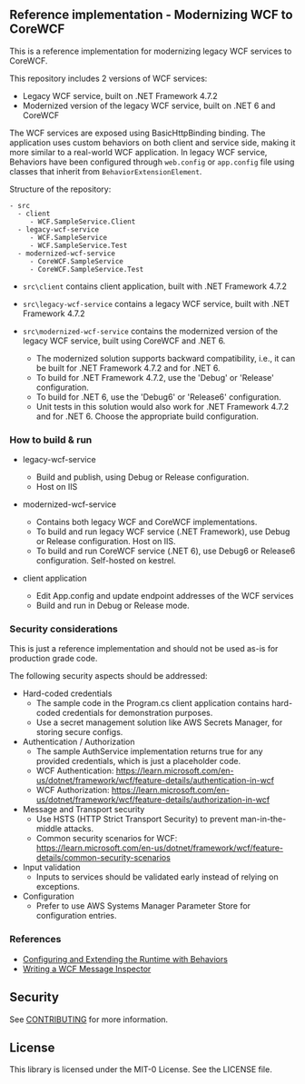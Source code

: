 ## Reference implementation - Modernizing WCF to CoreWCF 

This is a reference implementation for modernizing legacy WCF services to CoreWCF.

This repository includes 2 versions of WCF services:
* Legacy WCF service, built on .NET Framework 4.7.2
* Modernized version of the legacy WCF service, built on .NET 6 and CoreWCF 

The WCF services are exposed using BasicHttpBinding binding. 
The application uses custom behaviors on both client and service side, making it more similar to a real-world WCF application. 
In legacy WCF service, Behaviors have been configured through `web.config` or `app.config` file using classes that inherit from `BehaviorExtensionElement`.

Structure of the repository:
```
- src
  - client
     - WCF.SampleService.Client
  - legacy-wcf-service
     - WCF.SampleService
     - WCF.SampleService.Test
  - modernized-wcf-service
     - CoreWCF.SampleService
     - CoreWCF.SampleService.Test
```

- `src\client` contains client application, built with .NET Framework 4.7.2
- `src\legacy-wcf-service` contains a legacy WCF service, built with .NET Framework 4.7.2
- `src\modernized-wcf-service` contains the modernized version of the legacy WCF service, built using CoreWCF and .NET 6. 

  - The modernized solution supports backward compatibility, i.e., it can be built for .NET Framework 4.7.2 and for .NET 6. 
  - To build for .NET Framework 4.7.2, use the 'Debug' or 'Release' configuration. 
  - To build for .NET 6, use the 'Debug6' or 'Release6' configuration.
  - Unit tests in this solution would also work for .NET Framework 4.7.2 and for .NET 6. Choose the appropriate build configuration.

### How to build & run

- legacy-wcf-service
  - Build and publish, using Debug or Release configuration. 
  - Host on IIS

- modernized-wcf-service 
  - Contains both legacy WCF and CoreWCF implementations.
  - To build and run legacy WCF service (.NET Framework), use Debug or Release configuration. Host on IIS.
  - To build and run CoreWCF service (.NET 6), use Debug6 or Release6 configuration. Self-hosted on kestrel.

- client application
   - Edit App.config and update endpoint addresses of the WCF services
   - Build and run in Debug or Release mode.   
   
### Security considerations

This is just a reference implementation and should not be used as-is for production grade code. 

The following security aspects should be addressed:
- Hard-coded credentials
  - The sample code in the Program.cs client application contains hard-coded credentials for demonstration purposes.
  - Use a secret management solution like AWS Secrets Manager, for storing secure configs.
- Authentication / Authorization
  - The sample AuthService implementation returns true for any provided credentials, which is just a placeholder code.
  - WCF Authentication: https://learn.microsoft.com/en-us/dotnet/framework/wcf/feature-details/authentication-in-wcf
  - WCF Authorization: https://learn.microsoft.com/en-us/dotnet/framework/wcf/feature-details/authorization-in-wcf
- Message and Transport security
  - Use HSTS (HTTP Strict Transport Security) to prevent man-in-the-middle attacks.
  - Common security scenarios for WCF: https://learn.microsoft.com/en-us/dotnet/framework/wcf/feature-details/common-security-scenarios
- Input validation
  - Inputs to services should be validated early instead of relying on exceptions.
- Configuration
  - Prefer to use AWS Systems Manager Parameter Store for configuration entries.  

### References
- [Configuring and Extending the Runtime with Behaviors](https://learn.microsoft.com/en-us/dotnet/framework/wcf/extending/configuring-and-extending-the-runtime-with-behaviors)
- [Writing a WCF Message Inspector](https://weblogs.asp.net/paolopia/writing-a-wcf-message-inspector)

## Security

See [CONTRIBUTING](CONTRIBUTING.md#security-issue-notifications) for more information.

## License

This library is licensed under the MIT-0 License. See the LICENSE file.

